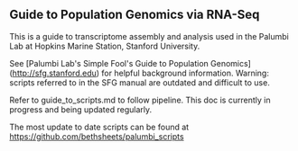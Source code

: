 ## Guide to Population Genomics via RNA-Seq 

This is a guide to transcriptome assembly and analysis used in the Palumbi Lab at Hopkins Marine Station, Stanford University.

See [Palumbi Lab's Simple Fool's Guide to Population Genomics] (http://sfg.stanford.edu) for helpful background information. Warning: scripts referred to in the SFG manual are outdated and difficult to use. 

Refer to guide\_to\_scripts.md to follow pipeline. This doc is currently in progress and being updated regularly.

The most update to date scripts can be found at https://github.com/bethsheets/palumbi_scripts
